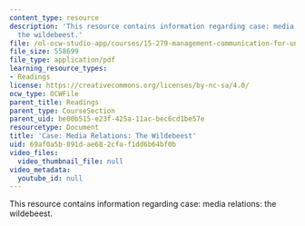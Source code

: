 ```yaml
---
content_type: resource
description: 'This resource contains information regarding case: media relations:
  the wildebeest.'
file: /ol-ocw-studio-app/courses/15-279-management-communication-for-undergraduates-fall-2012/69af0a5b891dae682cfaf1dd6b64bf0b_MIT15_279F12_wldbstCase.pdf
file_size: 558699
file_type: application/pdf
learning_resource_types:
- Readings
license: https://creativecommons.org/licenses/by-nc-sa/4.0/
ocw_type: OCWFile
parent_title: Readings
parent_type: CourseSection
parent_uid: be00b515-e23f-425a-11ac-bec6cd1be57e
resourcetype: Document
title: 'Case: Media Relations: The Wildebeest'
uid: 69af0a5b-891d-ae68-2cfa-f1dd6b64bf0b
video_files:
  video_thumbnail_file: null
video_metadata:
  youtube_id: null
---
```

This resource contains information regarding case: media relations: the wildebeest.